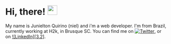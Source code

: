 # Hi, there! <img src="https://raw.githubusercontent.com/MartinHeinz/MartinHeinz/master/wave.gif" width="30px">

My name is Junielton Quirino (niel) and i'm a web developer. I'm from Brazil, currently working at H2k, in Brusque SC. You can find me on [![Twitter][1.2]][1],  or on [![LinkedIn][3.2]][3].


<!-- links to social media icons -->

<!-- icons with padding -->

[1.1]: http://i.imgur.com/tXSoThF.png (twitter icon with padding)
[2.1]: http://i.imgur.com/0o48UoR.png (github icon with padding)

<!-- icons without padding -->

[1.2]: http://i.imgur.com/wWzX9uB.png (twitter icon without padding)
[2.2]: http://i.imgur.com/9I6NRUm.png (github icon without padding)


<!-- links to your social media accounts -->

[1]: https://twitter.com/NielQS
[2]: https://github.com/junielton
[3]: https://www.linkedin.com/in/junielton-q-santos-0a7696118/
